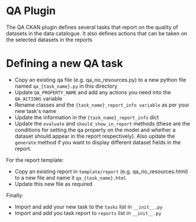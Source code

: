 # QA Plugin

The QA CKAN plugin defines several tasks that report on the quality of datasets in the data catalogue. It also defines actions that can be taken on the selected datasets in the reports

# Defining a new QA task
- Copy an existing qa file (e.g. qa_no_resources.py) to a new python file named `qa_{task_name}.py` in this directory
- Update `QA_PROPERTY_NAME` and add any actions you need into the `QA_ACTIONS` variable
- Rename classes and the `{task_name}_report_info variable` as per your new task's name
- Update the information in the `{task_name}_report_info` dict
- Update the `evaluate` and `should_show_in_report` methods (these are the conditions for setting the qa property on the model and whether a dataset should appear in the report respectively). Also update the `generate` method if you want to display different dataset fields in the report.

For the report template:
- Copy an existing report in `template/report` (e.g. qa_no_resources.html) to a new file and name it `qa_{task_name}.html`
- Update this new file as required

Finally:
- Import and add your new task to the `tasks` list in `__init__.py`
- Import and add you task report to `reports` list in `__init__.py`